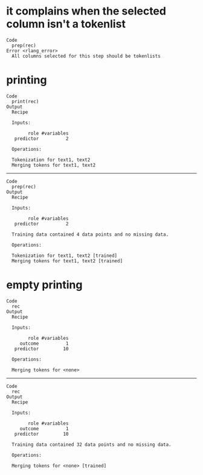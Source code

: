 # it complains when the selected column isn't a tokenlist

    Code
      prep(rec)
    Error <rlang_error>
      All columns selected for this step should be tokenlists

# printing

    Code
      print(rec)
    Output
      Recipe
      
      Inputs:
      
            role #variables
       predictor          2
      
      Operations:
      
      Tokenization for text1, text2
      Merging tokens for text1, text2

---

    Code
      prep(rec)
    Output
      Recipe
      
      Inputs:
      
            role #variables
       predictor          2
      
      Training data contained 4 data points and no missing data.
      
      Operations:
      
      Tokenization for text1, text2 [trained]
      Merging tokens for text1, text2 [trained]

# empty printing

    Code
      rec
    Output
      Recipe
      
      Inputs:
      
            role #variables
         outcome          1
       predictor         10
      
      Operations:
      
      Merging tokens for <none>

---

    Code
      rec
    Output
      Recipe
      
      Inputs:
      
            role #variables
         outcome          1
       predictor         10
      
      Training data contained 32 data points and no missing data.
      
      Operations:
      
      Merging tokens for <none> [trained]

